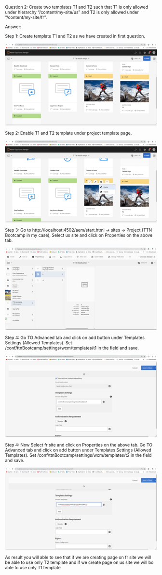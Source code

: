 Question 2: Create two templates T1 and T2 such that T1 is only allowed under hierarchy “/content/my-site/us” and T2 is only allowed under “/content/my-site/fr”.

Answer: 

Step 1: Create template T1 and T2 as we have created in first question.

![img_13.png](img_13.png)

Step 2: Enable T1 and T2 template under project template page.

![img_14.png](img_14.png)

Step 3: Go to http://localhost:4502/aem/start.html -> sites -> Project (TTN Bootcamp in my case), Select us site and click on Properties on the above tab.

![img_15.png](img_15.png)

Step 4: Go TO Advanced tab and click on add button under Templates Settings (Allowed Templates).
        Set /conf/ttnBootcamp/settings/wcm/templates/t1 in the field and save.

![img_17.png](img_17.png)

Step 4: Now Select fr site and click on Properties on the above tab. Go TO Advanced tab and click on add button under Templates Settings (Allowed Templates).
        Set /conf/ttnBootcamp/settings/wcm/templates/t2 in the field and save.

![img_16.png](img_16.png)

As result you will able to see that if we are creating page on fr site we will be able to use only T2 template and if we create page on us site we will bo able to use only T1 template 

